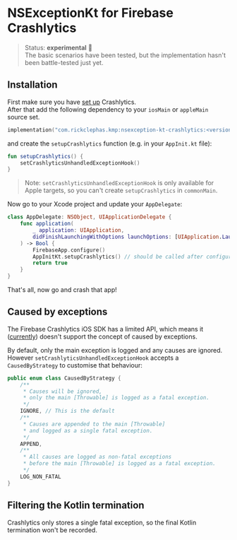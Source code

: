 # NSExceptionKt for Firebase Crashlytics

> Status: **experimental** 🚧  
> The basic scenarios have been tested, but the implementation hasn't been battle-tested just yet.

## Installation

First make sure you have [set up](https://firebase.google.com/docs/crashlytics/get-started?platform=ios) Crashlytics.  
After that add the following dependency to your `iosMain` or `appleMain` source set.

```kotlin
implementation("com.rickclephas.kmp:nsexception-kt-crashlytics:<version>")
```

and create the `setupCrashlytics` function (e.g. in your `AppInit.kt` file):

```kotlin
fun setupCrashlytics() {
    setCrashlyticsUnhandledExceptionHook()
}
```

> Note: `setCrashlyticsUnhandledExceptionHook` is only available for Apple targets,
> so you can't create `setupCrashlytics` in `commonMain`.

Now go to your Xcode project and update your `AppDelegate`:

```swift
class AppDelegate: NSObject, UIApplicationDelegate {
    func application(
        _ application: UIApplication,
        didFinishLaunchingWithOptions launchOptions: [UIApplication.LaunchOptionsKey : Any]? = nil
    ) -> Bool {
        FirebaseApp.configure()
        AppInitKt.setupCrashlytics() // should be called after configuring Firebase
        return true
    }
}
```

That's all, now go and crash that app!

## Caused by exceptions

The Firebase Crashlytics iOS SDK has a limited API,
which means it ([currently](https://github.com/firebase/firebase-ios-sdk/issues/10030)) 
doesn't support the concept of caused by exceptions.

By default, only the main exception is logged and any causes are ignored.  
However `setCrashlyticsUnhandledExceptionHook` accepts a `CausedByStrategy` to customise that behaviour:

```kotlin
public enum class CausedByStrategy {
    /**
     * Causes will be ignored,
     * only the main [Throwable] is logged as a fatal exception.
     */
    IGNORE, // This is the default
    /**
     * Causes are appended to the main [Throwable]
     * and logged as a single fatal exception.
     */
    APPEND,
    /**
     * All causes are logged as non-fatal exceptions
     * before the main [Throwable] is logged as a fatal exception.
     */
    LOG_NON_FATAL
}
```

## Filtering the Kotlin termination

Crashlytics only stores a single fatal exception, so the final Kotlin termination won't be recorded.
